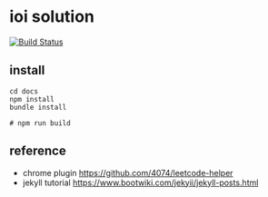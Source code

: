 # ioi solution

[![Build Status](https://ci.alomerry.com/buildStatus/icon?job=algorithm&style=flat)](https://ci.alomerry.com/job/algorithm/)

## install

```shell
cd docs
npm install
bundle install

# npm run build
```

## reference

- chrome plugin https://github.com/4074/leetcode-helper
- jekyll tutorial https://www.bootwiki.com/jekyii/jekyll-posts.html